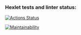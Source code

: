 ### Hexlet tests and linter status:
[![Actions Status](https://github.com/Morzisorc/python-project-lvl1/workflows/hexlet-check/badge.svg)](https://github.com/Morzisorc/python-project-lvl1/actions)

[![Maintainability](https://api.codeclimate.com/v1/badges/a99a88d28ad37a79dbf6/maintainability)](https://codeclimate.com/github/codeclimate/codeclimate/maintainability)